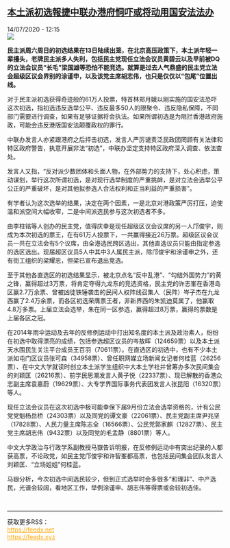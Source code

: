 <!--1594727713000-->
[本土派初选報捷中联办港府恫吓或将动用国安法法办](http://www.rfi.fr//cn/%E4%B8%AD%E5%9B%BD/20200714-%E6%9C%AC%E5%9C%9F%E6%B4%BE%E5%88%9D%E9%80%89%E5%A0%B1%E6%8D%B7%E4%B8%AD%E8%81%94%E5%8A%9E%E6%B8%AF%E5%BA%9C%E6%81%AB%E5%90%93%E6%88%96%E5%B0%86%E5%8A%A8%E7%94%A8%E5%9B%BD%E5%AE%89%E6%B3%95%E6%B3%95%E5%8A%9E)
------

<div>14/07/2020 - 12:15</div><img src="https://s.rfi.fr/media/display/d432a942-99af-11ea-b400-005056a964fe/w:310/p:16x9/HK0519.jpg"><p><strong>民主派周六周日的初选结果在13日陆续出笼，在北京高压政策下，本土派年轻一辈擡头，老牌民主派多人失利，包括民主党现任立法会议员黄碧云以及早前被DQ的立法会议员“长毛”梁国雄等恐怕不能竞选。就算是过去人气鼎盛的民主党立法会超级区议会界别的涂谨申，以及该党主席胡志伟，也只是仅仅以“包尾”位置出线。</strong></p><div class="t-content__body u-clearfix"><div class="m-interstitial"></div><p>对于民主派初选获得奇迹般的61万人投票，特首林郑月娥以刚实施的国安法恐吓这次初选，指初选违反选举公平、违反最多50人的限聚令、违反隐私保障，不同部门需要进行调查，如果有足够证据将会执法。如果所谓初选是为阻拦香港政府施政，可能会违反港版国安法颠覆政权的罪行。</p><p>中联办发言人亦紧跟港府之后抨击初选，发言人严厉谴责泛民政团罔顾有关法律和特区政府警告，执意开展非法“初选”，中联办坚定支持特区政府深入调查、依法查处。</p><p>发言人又指，“反对派少数团体和头面人物，在外部势力的支持下，处心积虑，策动谋划，举行这次所谓初选，是对现行选举制度的严重挑衅，是对立法会选举公平公正的严重破坏，是对其他拟参选人合法权利和正当利益的严重损害”。</p><p>有学者认为这次选举的结果，决定在两个因素，一是北京对港政策严厉打压，迫使温和派空间大幅收窄，二是中间派选民参与这次初选者不多。</p><p>由李柱铭等人创办的民主党，值得庆幸是现任超级区议会议席的另一人邝俊宇，则成为本次初选的票王，在有61万人投票下，一共赢得接近26万票。超级区议会议员一共在立法会有5个议席，由全港选民跨区选出，其他直选议员只能由指定参选的选区选出。现届超区议员5人中其中3人属民主派，除邝俊宇和涂谨申之外，还有街工组织的梁耀忠，但梁已宣布退出竞选。</p><p>至于其他各直选区的初选结果显示，被北京点名“反中乱港”、“勾结外国势力”的黄之锋，赢得超过3万票，将肯定夺得九龙东的竞选资格，民主党的许志峯在香港岛区赢2.7万余票、曾被凶徒铁锤袭击的民间人权阵线召集人（民阵）岑子杰在九龙西赢了2.4万余票，而各区初选荣膺票王者，非新界西的朱凯迪莫属了，他赢取4.8万多票。上届立法会选举，朱在同一区参选，赢得超过8万票，赢得的票数是上届各区之冠。</p><p>在2014年雨伞运动及去年的反修例运动中打出知名度的本土派及政治素人，纷纷在初选中取得漂亮的成绩，包括参选超区议员的岑敖晖（124659票）以及本土派天水围民生关注平台成员王百羽（70611票）。在直选区的初选中，也有不少本土派如屯门区议员张可森（34958票）、曾任职网媒立场新闻女记者何桂蓝（26256票）、在中文大学就读时创立本土派学生组织中大本土学社并曾筹办多次民间集会的刘颖匡（26216票）、前学民思潮发言人黄子悦（22337票）、现已解散的香港众志副主席袁嘉蔚（19629票）、大专学界国际事务代表团发言人张昆阳（16320票）等人。</p><p>现任立法会议员在这次初选中极可能幸保下届9月份立法会选举资格的，计有公民党党魁杨岳桥（24303票）以及同党的谭文豪（22061票）、民主党副主席尹兆坚（17828票）、人民力量主席陈志全（16566票）、公民党郭家麒（12827票）、民主党主席胡志伟（9432票）以及同党的毛孟静（8801票）等人。</p><p>中文大学政治与行政学系副教授马嶽告诉明报，在反修例运动中有突出纪录的人都获高票，不论政党，如民主党邝俊宇和许智峯都高票，也包括民间集会团队发言人刘颖匡、“立场姐姐”何桂蓝。</p><p>马嶽分析，今次初选中间选民较少，但到正式选举时会多很多“和理非”、中产选民，光谱会较阔，看地区工作，举例涂谨申、胡志伟等得票或会较初选佳。</p><div class="o-self-promo o-self-promo--nl o-self-promo--hidden" data-selfpromo-newsletter></div><div class="o-self-promo o-self-promo--app o-self-promo--hidden" data-selfpromo-app></div></div><br><hr><div>获取更多RSS：<br><a href="https://feedx.net" style="color:orange" target="_blank">https://feedx.net</a> <br><a href="https://feedx.xyz" style="color:orange" target="_blank">https://feedx.xyz</a><br></div>

